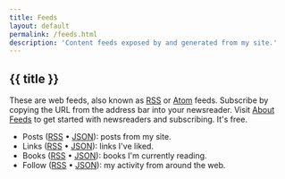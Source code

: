 ```yaml
---
title: Feeds
layout: default
permalink: /feeds.html
description: 'Content feeds exposed by and generated from my site.'
---
```


<h2
class="m-0 text-xl font-black leading-tight tracking-normal dark:text-white md:text-2xl mb-2"
>
{{ title }}
</h2>

These are web feeds, also known as [RSS](https://en.wikipedia.org/wiki/RSS) or [Atom](<https://en.wikipedia.org/wiki/Atom_(web_standard)>) feeds. Subscribe by copying the URL from the address bar into your newsreader. Visit [About Feeds](https://aboutfeeds.com) to get started with newsreaders and subscribing. It's free.

- Posts ([RSS](https://feedpress.me/coryd) • [JSON](https://feedpress.me/coryd.json)): posts from my site.
- Links ([RSS](https://feedpress.me/coryd-links) • [JSON](https://feedpress.me/coryd-links.json)): links I've liked.
- Books ([RSS](https://feedpress.me/coryd-books.xml) • [JSON](https://feedpress.me/coryd-books.json)): books I'm currently reading.
- Follow ([RSS](https://feedpress.me/coryd-follow) • [JSON](https://feedpress.me/coryd-follow.json)): my activity from around the web.
